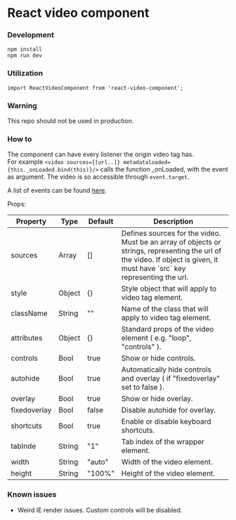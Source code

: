 # React video component

### Development
```
npm install
npm run dev
```

### Utilization
```
import ReactVideoComponent from 'react-video-component';
```

### Warning
This repo should not be used in production.

### How to

The component can have every listener the origin video tag has.  
For example `<video sources={[url..]} metadataloaded={this._onLoaded.bind(this)}/>` calls the function _onLoaded, with the event as argument.
The video is so accessible through `event.target`.

A list of events can be found [here](http://www.w3schools.com/tags/ref_av_dom.asp).

Props:

<table>
    <thead>
        <tr>
            <th>Property</th>
            <th>Type</th>
            <th>Default</th>
            <th>Description</th>
        </tr>
    </thead>
    <tbody>
        <tr>
            <td>sources</td>
            <td>Array</td>
            <td>[]</td>
            <td>Defines sources for the video. Must be an array of objects or strings, representing the url of the video. If object is given, it must have `src` key representing the url.</td>
        </tr>
        <tr>
            <td>style</td>
            <td>Object</td>
            <td>{}</td>
            <td>Style object that will apply to video tag element.</td>
        </tr>
        <tr>
            <td>className</td>
            <td>String</td>
            <td>""</td>
            <td>Name of the class that will apply to video tag element.</td>
        </tr>
        <tr>
            <td>attributes</td>
            <td>Object</td>
            <td>{}</td>
            <td>Standard props of the video element ( e.g. "loop", "controls" ).</td>
        </tr>
        <tr>
            <td>controls</td>
            <td>Bool</td>
            <td>true</td>
            <td>Show or hide controls.</td>
        </tr>
        <tr>
            <td>autohide</td>
            <td>Bool</td>
            <td>true</td>
            <td>Automatically hide controls and overlay ( if "fixedoverlay" set to false ).</td>
        </tr>
        <tr>
            <td>overlay</td>
            <td>Bool</td>
            <td>true</td>
            <td>Show or hide overlay.</td>
        </tr>
        <tr>
            <td>fixedoverlay</td>
            <td>Bool</td>
            <td>false</td>
            <td>Disable autohide for overlay.</td>
        </tr>
        <tr>
            <td>shortcuts</td>
            <td>Bool</td>
            <td>true</td>
            <td>Enable or disable keyboard shortcuts.</td>
        </tr>
        <tr>
            <td>tabInde</td>
            <td>String</td>
            <td>"1"</td>
            <td>Tab index of the wrapper element.</td>
        </tr>
        <tr>
            <td>width</td>
            <td>String</td>
            <td>"auto"</td>
            <td>Width of the video element.</td>
        </tr>
        <tr>
            <td>height</td>
            <td>String</td>
            <td>"100%"</td>
            <td>Height of the video element.</td>
        </tr>
    </tbody>
</table>

### Known issues

+ Weird IE render issues. Custom controls will be disabled.
